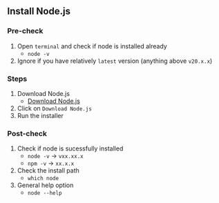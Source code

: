 ## Install Node.js

### Pre-check
1. Open `terminal` and check if node is installed already
    - `node -v` 
2. Ignore if you have relatively `latest` version (anything above `v20.x.x`)

### Steps
1. Download Node.js
    - [Download Node.js](https://nodejs.org/en/download/prebuilt-installer)
2. Click on `Download Node.js`
3. Run the installer

### Post-check
1. Check if node is sucessfully installed
    - `node -v` -> `vxx.xx.x`
    - `npm -v` -> `xx.x.x`
2. Check the install path
    - `which node`
3. General help option
    - `node --help`